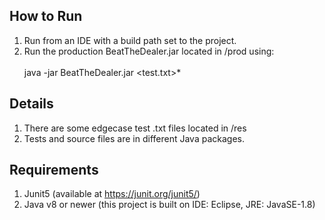 ## How to Run

1. Run from an IDE with a build path set to the project.<br>
2. Run the production BeatTheDealer.jar located in /prod using: <br><br>
java -jar BeatTheDealer.jar <test.txt>*

## Details

1. There are some edgecase test .txt files located in /res <br>
2. Tests and source files are in different Java packages.

## Requirements

1. Junit5 (available at https://junit.org/junit5/)<br>
2. Java v8 or newer (this project is built on IDE: Eclipse, JRE: JavaSE-1.8)<br>

